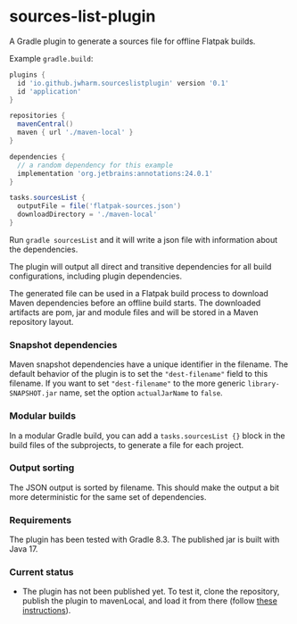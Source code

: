 # sources-list-plugin
A Gradle plugin to generate a sources file for offline Flatpak builds.

Example `gradle.build`:

```groovy
plugins {
  id 'io.github.jwharm.sourceslistplugin' version '0.1'
  id 'application'
}

repositories {
  mavenCentral()
  maven { url './maven-local' }
}

dependencies {
  // a random dependency for this example
  implementation 'org.jetbrains:annotations:24.0.1'
}

tasks.sourcesList {
  outputFile = file('flatpak-sources.json')
  downloadDirectory = './maven-local'
}
```

Run `gradle sourcesList` and it will write a json file with information 
about the dependencies.

The plugin will output all direct and transitive dependencies for all 
build configurations, including plugin dependencies.

The generated file can be used in a Flatpak build process to download 
Maven dependencies before an offline build starts. The downloaded 
artifacts are pom, jar and module files and will be stored in a 
Maven repository layout.

### Snapshot dependencies
Maven snapshot dependencies have a unique identifier in the filename. 
The default behavior of the plugin is to set the `"dest-filename"` field 
to this filename. If you want to set `"dest-filename"` to the more generic 
`library-SNAPSHOT.jar` name, set the option `actualJarName` to `false`.

### Modular builds
In a modular Gradle build, you can add a `tasks.sourcesList {}` block in 
the build files of the subprojects, to generate a file for each project.

### Output sorting
The JSON output is sorted by filename. This should make the output a bit 
more deterministic for the same set of dependencies.

### Requirements
The plugin has been tested with Gradle 8.3. The published jar is built 
with Java 17.

### Current status
- The plugin has not been published yet. To test it, clone the repository, 
  publish the plugin to mavenLocal, and load it from there (follow
  [these instructions](https://elmland.blog/2019/08/10/add-mavenlocal-to-gradle-plugin-resolution/)).
